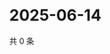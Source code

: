 # 2025-06-14

共 0 条

<!-- BEGIN ZHIHUQUESTIONS -->
<!-- 最后更新时间 Sat Jun 14 2025 02:15:45 GMT+0800 (China Standard Time) -->

<!-- END ZHIHUQUESTIONS -->
